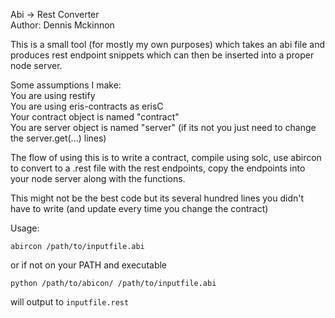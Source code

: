 Abi -> Rest Converter    
Author: Dennis Mckinnon    

This is a small tool (for mostly my own purposes) which takes an abi file and produces rest endpoint snippets which can then be inserted into a proper node server.

Some assumptions I make:    
You are using restify    
You are using eris-contracts as erisC    
Your contract object is named "contract"     
You are server object is named "server" (if its not you just need to change the server.get(...) lines)    

The flow of using this is to write a contract, compile using solc, use abircon to convert to a .rest file with the rest endpoints, copy the endpoints into your node server along with the functions.    

This might not be the best code but its several hundred lines you didn't have to write (and update every time you change the contract)    

Usage:    

`abircon /path/to/inputfile.abi`    

or if not on your PATH and executable    

`python /path/to/abicon/ /path/to/inputfile.abi`    

will output to `inputfile.rest`     